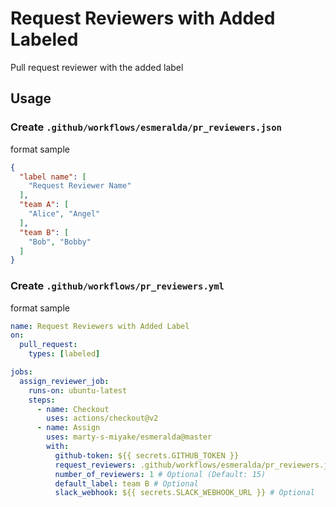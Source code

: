 # Request Reviewers with Added Labeled

Pull request reviewer with the added label

## Usage

### Create `.github/workflows/esmeralda/pr_reviewers.json`

format sample

```json
{
  "label name": [
    "Request Reviewer Name"
  ],
  "team A": [
    "Alice", "Angel"
  ],
  "team B": [
    "Bob", "Bobby"
  ]
}
```

### Create `.github/workflows/pr_reviewers.yml`

format sample

```yaml
name: Request Reviewers with Added Label
on:
  pull_request:
    types: [labeled]

jobs:
  assign_reviewer_job:
    runs-on: ubuntu-latest
    steps:
      - name: Checkout
        uses: actions/checkout@v2
      - name: Assign
        uses: marty-s-miyake/esmeralda@master
        with:
          github-token: ${{ secrets.GITHUB_TOKEN }}
          request_reviewers: .github/workflows/esmeralda/pr_reviewers.json
          number_of_reviewers: 1 # Optional (Default: 15)
          default_label: team B # Optional
          slack_webhook: ${{ secrets.SLACK_WEBHOOK_URL }} # Optional
```
